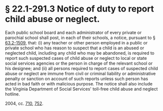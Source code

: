 # § 22.1-291.3 Notice of duty to report child abuse or neglect.

<p>Each public school board and each administrator of every private or parochial school shall post, in each of their schools, a notice, pursuant to § <a href='http://law.lis.virginia.gov/vacode/63.2-1509/'>63.2-1509</a>, that: (i) any teacher or other person employed in a public or private school who has reason to suspect that a child is an abused or neglected child, including any child who may be abandoned, is required to report such suspected cases of child abuse or neglect to local or state social services agencies or the person in charge of the relevant school or his designee; and (ii) all persons required to report cases of suspected child abuse or neglect are immune from civil or criminal liability or administrative penalty or sanction on account of such reports unless such person has acted in bad faith or with malicious purpose. The notice shall also include the Virginia Department of Social Services' toll-free child abuse and neglect hotline.</p><p>2004, cc. <a href='http://lis.virginia.gov/cgi-bin/legp604.exe?041+ful+CHAP0710'>710</a>, <a href='http://lis.virginia.gov/cgi-bin/legp604.exe?041+ful+CHAP0752'>752</a>.</p>